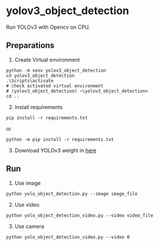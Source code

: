 # yolov3_object_detection
Run YOLOv3 with Opencv on CPU.

## Preparations
1. Create Virtual environment
```
python -m venv yolov3_object_detection
cd yolov3_object_detection
.\Scripts\activate
# check activated virtual environment
# (yolov3_object_detection) ~\yolov3_object_detection> 
cd ..
```
2. Install requirements
```
pip install -r requirements.txt
```
or
```
python -m pip install -r requirements.txt
```
3. Download YOLOv3 weight in [here](https://pjreddie.com/media/files/yolov3.weights)

## Run
1. Use image
```
python yolo_object_detection.py --image image_file
```
2. Use video
```
python yolo_object_detection_video.py --video video_file
```
3. Use camera
```
python yolo_object_detection_video.py --video 0
```